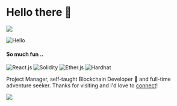 # Hello there 👋

<img src="https://yata-apix-a9caea66-ad78-425f-aa08-e292558ebb65.lss.locawebcorp.com.br/b7c7dbff38ae4f419c94ce8d2254b9d9.png"> 


![Hello](https://media.giphy.com/media/FBeSx3itXlUQw/giphy.gif)

#### So much fun ..

![React.js](https://img.shields.io/badge/REACT.JS-lightgrey)
![Solidity](https://img.shields.io/badge/SOLIDITY-lightgrey)
![Ether.js](https://img.shields.io/badge/ETHERS.JS-lightgrey)
![Hardhat](https://img.shields.io/badge/HARDHAT-lightgrey)


Project Manager, self-taught Blockchain Developer 🚀 and full-time adventure seeker. Thanks for visiting and I'd love to [connect](https://www.linkedin.com/in/matisseacheen4/)!

<img src="https://yata-apix-a9caea66-ad78-425f-aa08-e292558ebb65.lss.locawebcorp.com.br/b7c7dbff38ae4f419c94ce8d2254b9d9.png"> 

